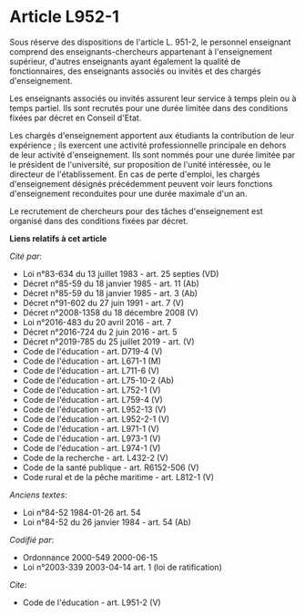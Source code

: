 # Article L952-1

Sous réserve des dispositions de l'article L. 951-2, le personnel enseignant comprend des enseignants-chercheurs appartenant
à l'enseignement supérieur, d'autres enseignants ayant également la qualité de fonctionnaires, des enseignants associés ou
invités et des chargés d'enseignement. 

Les enseignants associés ou invités assurent leur service à temps plein ou à temps partiel. Ils sont recrutés pour une durée
limitée dans des conditions fixées par décret en Conseil d'Etat. 

Les chargés d'enseignement apportent aux étudiants la contribution de leur expérience ; ils exercent une activité
professionnelle principale en dehors de leur activité d'enseignement. Ils sont nommés pour une durée limitée par le président
de l'université, sur proposition de l'unité intéressée, ou le directeur de l'établissement. En cas de perte d'emploi, les
chargés d'enseignement désignés précédemment peuvent voir leurs fonctions d'enseignement reconduites pour une durée maximale
d'un an. 

Le recrutement de chercheurs pour des tâches d'enseignement est organisé dans des conditions fixées par décret.

**Liens relatifs à cet article**

_Cité par_:

  - Loi n°83-634 du 13 juillet 1983 - art. 25 septies (VD)
  - Décret n°85-59 du 18 janvier 1985 - art. 11 (Ab)
  - Décret n°85-59 du 18 janvier 1985 - art. 3 (Ab)
  - Décret n°91-602 du 27 juin 1991 - art. 7 (V)
  - Décret n°2008-1358 du 18 décembre 2008 (V)
  - Loi n°2016-483 du 20 avril 2016 - art. 7
  - Décret n°2016-724 du 2 juin 2016 - art. 5
  - Décret n°2019-785 du 25 juillet 2019 - art. (V)
  - Code de l'éducation - art. D719-4 (V)
  - Code de l'éducation - art. L671-1 (M)
  - Code de l'éducation - art. L711-6 (V)
  - Code de l'éducation - art. L75-10-2 (Ab)
  - Code de l'éducation - art. L752-1 (V)
  - Code de l'éducation - art. L759-4 (V)
  - Code de l'éducation - art. L952-13 (V)
  - Code de l'éducation - art. L952-2-1 (V)
  - Code de l'éducation - art. L971-1 (V)
  - Code de l'éducation - art. L973-1 (V)
  - Code de l'éducation - art. L974-1 (V)
  - Code de la recherche - art. L432-2 (V)
  - Code de la santé publique - art. R6152-506 (V)
  - Code rural et de la pêche maritime - art. L812-1 (V)

_Anciens textes_:

  - Loi n°84-52 1984-01-26 art. 54
  - Loi n°84-52 du 26 janvier 1984 - art. 54 (Ab)

_Codifié par_:

  - Ordonnance 2000-549 2000-06-15
  - Loi n°2003-339 2003-04-14 art. 1 (loi de ratification)

_Cite_:

  - Code de l'éducation - art. L951-2 (V)
